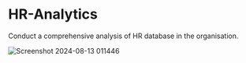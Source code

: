# HR-Analytics
Conduct a comprehensive analysis of HR database in the organisation.

![Screenshot 2024-08-13 011446](https://github.com/user-attachments/assets/9fd72351-4fe0-4bd0-91c8-ed03be0600a3)
